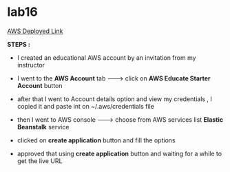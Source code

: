 # lab16

[AWS Deployed Link](Lab16-env.eba-hi8gdipc.us-east-1.elasticbeanstalk.com)

**STEPS :**

- I created an educational AWS account by an invitation from my instructor

- I went to the **AWS Account** tab ---> click on **AWS Educate Starter Account** button

- after that I went to Account details option and view my credentials , I copied it and paste int on ~/.aws/credentials file

- then I went to AWS console ---> choose from AWS services list **Elastic Beanstalk** service

- clicked on **create application** button and fill the options

- approved that using **create application** button and waiting for a while to get the live URL
